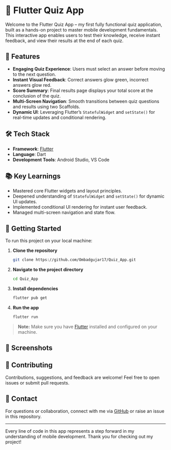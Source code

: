 # 🚀 Flutter Quiz App

Welcome to the Flutter Quiz App – my first fully functional quiz application, built as a hands-on project to master mobile development fundamentals. This interactive app enables users to test their knowledge, receive instant feedback, and view their results at the end of each quiz.

## 🌟 Features

- **Engaging Quiz Experience**: Users must select an answer before moving to the next question.
- **Instant Visual Feedback**: Correct answers glow green, incorrect answers glow red.
- **Score Summary**: Final results page displays your total score at the conclusion of the quiz.
- **Multi-Screen Navigation**: Smooth transitions between quiz questions and results using two Scaffolds.
- **Dynamic UI**: Leveraging Flutter’s `StatefulWidget` and `setState()` for real-time updates and conditional rendering.

## 🛠️ Tech Stack

- **Framework**: [Flutter](https://flutter.dev/)
- **Language**: Dart
- **Development Tools**: Android Studio, VS Code

## 📚 Key Learnings

- Mastered core Flutter widgets and layout principles.
- Deepened understanding of `StatefulWidget` and `setState()` for dynamic UI updates.
- Implemented conditional UI rendering for instant user feedback.
- Managed multi-screen navigation and state flow.

## 🚀 Getting Started

To run this project on your local machine:

1. **Clone the repository**  
   ```bash
   git clone https://github.com/Ombadgujar17/Quiz_App.git
   ```

2. **Navigate to the project directory**  
   ```bash
   cd Quiz_App
   ```

3. **Install dependencies**  
   ```bash
   flutter pub get
   ```

4. **Run the app**  
   ```bash
   flutter run
   ```

> **Note:** Make sure you have [Flutter](https://docs.flutter.dev/get-started/install) installed and configured on your machine.

## 📱 Screenshots

<!-- Add screenshots of your app here if available -->

## 🤝 Contributing

Contributions, suggestions, and feedback are welcome! Feel free to open issues or submit pull requests.

## 📩 Contact

For questions or collaboration, connect with me via [GitHub](https://github.com/Ombadgujar17) or raise an issue in this repository.

---

Every line of code in this app represents a step forward in my understanding of mobile development. Thank you for checking out my project!
